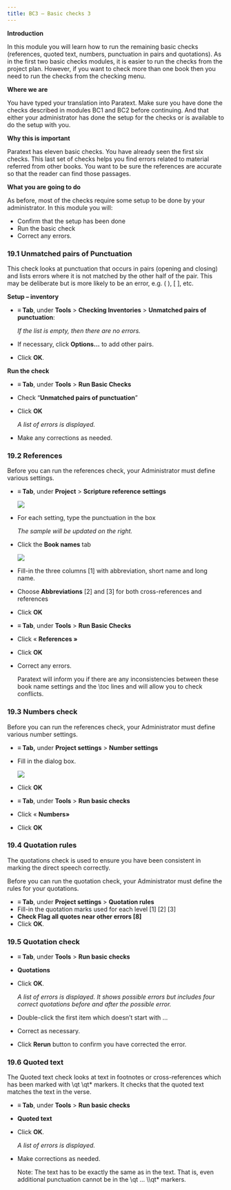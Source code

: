 ```yaml
---
title: BC3 – Basic checks 3
---
```

**Introduction**

In this module you will learn how to run the remaining basic checks (references, quoted text, numbers, punctuation in pairs and quotations). As in the first two basic checks modules, it is easier to run the checks from the project plan. However, if you want to check more than one book then you need to run the checks from the checking menu.

**Where we are**

You have typed your translation into Paratext. Make sure you have done the checks described in modules BC1 and BC2 before continuing. And that either your administrator has done the setup for the checks or is available to do the setup with you.

**Why this is important**

Paratext has eleven basic checks. You have already seen the first six checks. This last set of checks helps you find errors related to material referred from other books. You want to be sure the references are accurate so that the reader can find those passages.

**What you are going to do**

As before, most of the checks require some setup to be done by your administrator. In this module you will:

-   Confirm that the setup has been done
-   Run the basic check
-   Correct any errors.

### 19.1 Unmatched pairs of Punctuation

This check looks at punctuation that occurs in pairs (opening and closing) and lists errors where it is not matched by the other half of the pair. This may be deliberate but is more likely to be an error, e.g. ( ), [ ], etc.

**Setup – inventory**

-   **≡ Tab**, under **Tools** \> **Checking Inventories** \> **Unmatched pairs of punctuation**:

    *If the list is empty, then there are no errors.*

-   If necessary, click **Options...** to add other pairs.
-   Click **OK**.

**Run the check**

-   **≡ Tab**, under **Tools** \> **Run Basic Checks**
-   Check “**Unmatched pairs of punctuation**”
-   Click **OK**

    *A list of errors is displayed.*

-   Make any corrections as needed.

### 19.2 References

Before you can run the references check, your Administrator must define various settings.

-   **≡ Tab**, under **Project** \> **Scripture reference settings**

    ![](media/3c1285a01332fb29eae740742aa7e93f.png)

-   For each setting, type the punctuation in the box

    *The sample will be updated on the right.*

-   Click the **Book names** tab

    ![](media/467ba2802d10332431011d3088c21007.png)

-   Fill-in the three columns [1] with abbreviation, short name and long name.
-   Choose **Abbreviations** [2] and [3] for both cross-references and references
-   Click **OK**
-   **≡ Tab**, under **Tools** \> **Run Basic Checks**
-   Click « **References »**
-   Click **OK**
-   Correct any errors.

    Paratext will inform you if there are any inconsistencies between these book name settings and the \\toc lines and will allow you to check conflicts.

### 19.3 Numbers check

Before you can run the references check, your Administrator must define various number settings.

-   **≡ Tab,** under **Project settings** \> **Number settings**
-   Fill in the dialog box.

    ![](media/4b329d472418ce7ddd29314a741ea75c.png)

-   Click **OK**
-   **≡ Tab**, under **Tools** \> **Run basic checks**
-   Click « **Numbers»**
-   Click **OK**

### 19.4 Quotation rules

The quotations check is used to ensure you have been consistent in marking the direct speech correctly.

Before you can run the quotation check, your Administrator must define the rules for your quotations.

-   **≡ Tab**, under **Project settings** \> **Quotation rules**
-   Fill-in the quotation marks used for each level [1] [2] [3]
-   **Check Flag all quotes near other errors [8]**
-   Click **OK**.

### 19.5 Quotation check

-   **≡ Tab**, under **Tools** \> **Run basic checks**
-   **Quotations**
-   Click **OK**.

    *A list of errors is displayed. It shows possible errors but includes four correct quotations before and after the possible error.*

-   Double-click the first item which doesn’t start with ...
-   Correct as necessary.
-   Click **Rerun** button to confirm you have corrected the error.

### 19.6 Quoted text

The Quoted text check looks at text in footnotes or cross-references which has been marked with \\qt \\qt\* markers. It checks that the quoted text matches the text in the verse.

-   **≡ Tab**, under **Tools** \> **Run basic checks**
-   **Quoted text**
-   Click **OK**.

    *A list of errors is displayed.*

-   Make corrections as needed.

    Note: The text has to be exactly the same as in the text. That is, even additional punctuation cannot be in the \\qt … \\\\qt\* markers.



